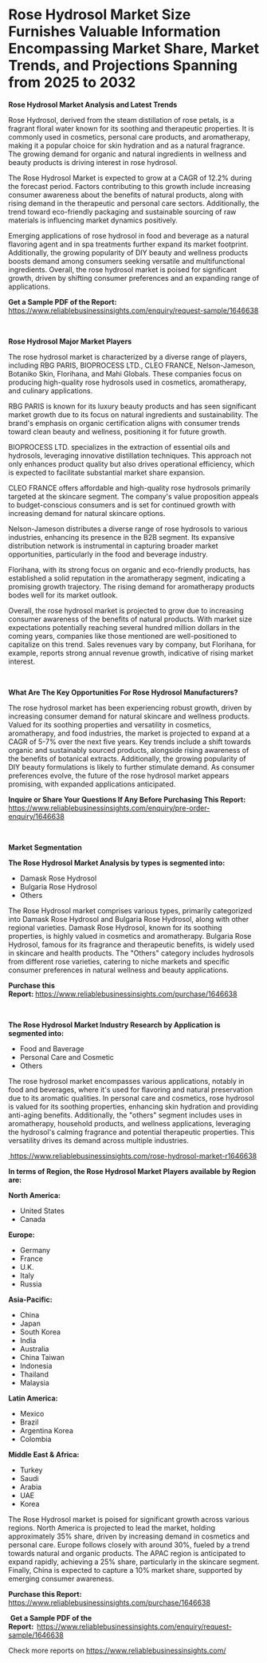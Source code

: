 <p><h1>Rose Hydrosol Market Size Furnishes Valuable Information Encompassing Market Share, Market Trends, and Projections Spanning from 2025 to 2032</h1></p><p><strong>Rose Hydrosol Market Analysis and Latest Trends</strong></p>
<p><p>Rose Hydrosol, derived from the steam distillation of rose petals, is a fragrant floral water known for its soothing and therapeutic properties. It is commonly used in cosmetics, personal care products, and aromatherapy, making it a popular choice for skin hydration and as a natural fragrance. The growing demand for organic and natural ingredients in wellness and beauty products is driving interest in rose hydrosol.</p><p>The Rose Hydrosol Market is expected to grow at a CAGR of 12.2% during the forecast period. Factors contributing to this growth include increasing consumer awareness about the benefits of natural products, along with rising demand in the therapeutic and personal care sectors. Additionally, the trend toward eco-friendly packaging and sustainable sourcing of raw materials is influencing market dynamics positively.</p><p>Emerging applications of rose hydrosol in food and beverage as a natural flavoring agent and in spa treatments further expand its market footprint. Additionally, the growing popularity of DIY beauty and wellness products boosts demand among consumers seeking versatile and multifunctional ingredients. Overall, the rose hydrosol market is poised for significant growth, driven by shifting consumer preferences and an expanding range of applications.</p></p>
<p><strong>Get a Sample PDF of the Report:&nbsp;</strong> <a href="https://www.reliablebusinessinsights.com/enquiry/request-sample/1646638?utm_campaign=1950&utm_medium=2&utm_source=Github&utm_content=ia&utm_term=31012025&utm_id=rose-hydrosol">https://www.reliablebusinessinsights.com/enquiry/request-sample/1646638</a></p>
<p>&nbsp;</p>
<p><strong>Rose Hydrosol Major Market Players</strong></p>
<p><p>The rose hydrosol market is characterized by a diverse range of players, including RBG PARIS, BIOPROCESS LTD., CLEO FRANCE, Nelson-Jameson, Botaniko Skin, Florihana, and Mahi Globals. These companies focus on producing high-quality rose hydrosols used in cosmetics, aromatherapy, and culinary applications.</p><p>RBG PARIS is known for its luxury beauty products and has seen significant market growth due to its focus on natural ingredients and sustainability. The brand's emphasis on organic certification aligns with consumer trends toward clean beauty and wellness, positioning it for future growth.</p><p>BIOPROCESS LTD. specializes in the extraction of essential oils and hydrosols, leveraging innovative distillation techniques. This approach not only enhances product quality but also drives operational efficiency, which is expected to facilitate substantial market share expansion.</p><p>CLEO FRANCE offers affordable and high-quality rose hydrosols primarily targeted at the skincare segment. The company's value proposition appeals to budget-conscious consumers and is set for continued growth with increasing demand for natural skincare options.</p><p>Nelson-Jameson distributes a diverse range of rose hydrosols to various industries, enhancing its presence in the B2B segment. Its expansive distribution network is instrumental in capturing broader market opportunities, particularly in the food and beverage industry.</p><p>Florihana, with its strong focus on organic and eco-friendly products, has established a solid reputation in the aromatherapy segment, indicating a promising growth trajectory. The rising demand for aromatherapy products bodes well for its market outlook.</p><p>Overall, the rose hydrosol market is projected to grow due to increasing consumer awareness of the benefits of natural products. With market size expectations potentially reaching several hundred million dollars in the coming years, companies like those mentioned are well-positioned to capitalize on this trend. Sales revenues vary by company, but Florihana, for example, reports strong annual revenue growth, indicative of rising market interest.</p></p>
<p>&nbsp;</p>
<p><strong>What Are The Key Opportunities For Rose Hydrosol Manufacturers?</strong></p>
<p><p>The rose hydrosol market has been experiencing robust growth, driven by increasing consumer demand for natural skincare and wellness products. Valued for its soothing properties and versatility in cosmetics, aromatherapy, and food industries, the market is projected to expand at a CAGR of 5-7% over the next five years. Key trends include a shift towards organic and sustainably sourced products, alongside rising awareness of the benefits of botanical extracts. Additionally, the growing popularity of DIY beauty formulations is likely to further stimulate demand. As consumer preferences evolve, the future of the rose hydrosol market appears promising, with expanded applications anticipated.</p></p>
<p><strong>Inquire or Share Your Questions If Any Before Purchasing This Report:</strong> <a href="https://www.reliablebusinessinsights.com/enquiry/pre-order-enquiry/1646638?utm_campaign=1950&utm_medium=2&utm_source=Github&utm_content=ia&utm_term=31012025&utm_id=rose-hydrosol">https://www.reliablebusinessinsights.com/enquiry/pre-order-enquiry/1646638</a></p>
<p>&nbsp;</p>
<p><strong>Market Segmentation</strong></p>
<p><strong>The Rose Hydrosol Market Analysis by types is segmented into:</strong></p>
<p><ul><li>Damask Rose Hydrosol</li><li>Bulgaria Rose Hydrosol</li><li>Others</li></ul></p>
<p><p>The Rose Hydrosol market comprises various types, primarily categorized into Damask Rose Hydrosol and Bulgaria Rose Hydrosol, along with other regional varieties. Damask Rose Hydrosol, known for its soothing properties, is highly valued in cosmetics and aromatherapy. Bulgaria Rose Hydrosol, famous for its fragrance and therapeutic benefits, is widely used in skincare and health products. The "Others" category includes hydrosols from different rose varieties, catering to niche markets and specific consumer preferences in natural wellness and beauty applications.</p></p>
<p><strong>Purchase this Report:&nbsp;</strong><a href="https://www.reliablebusinessinsights.com/purchase/1646638?utm_campaign=1950&utm_medium=2&utm_source=Github&utm_content=ia&utm_term=31012025&utm_id=rose-hydrosol">https://www.reliablebusinessinsights.com/purchase/1646638</a></p>
<p>&nbsp;</p>
<p><strong>The Rose Hydrosol Market Industry Research by Application is segmented into:</strong></p>
<p><ul><li>Food and Baverage</li><li>Personal Care and Cosmetic</li><li>Others</li></ul></p>
<p><p>The rose hydrosol market encompasses various applications, notably in food and beverages, where it's used for flavoring and natural preservation due to its aromatic qualities. In personal care and cosmetics, rose hydrosol is valued for its soothing properties, enhancing skin hydration and providing anti-aging benefits. Additionally, the "others" segment includes uses in aromatherapy, household products, and wellness applications, leveraging the hydrosol's calming fragrance and potential therapeutic properties. This versatility drives its demand across multiple industries.</p></p>
<p><a href="https://www.reliablebusinessinsights.com/rose-hydrosol-market-r1646638?utm_campaign=1950&utm_medium=2&utm_source=Github&utm_content=ia&utm_term=31012025&utm_id=rose-hydrosol">&nbsp;https://www.reliablebusinessinsights.com/rose-hydrosol-market-r1646638</a></p>
<p><strong>In terms of Region, the Rose Hydrosol Market Players available by Region are:</strong></p>
<p>
    <p> <strong> North America: </strong>
        <ul>
            <li>United States</li>
            <li>Canada</li>
        </ul>
        </p> 
    <p> <strong> Europe: </strong>
        <ul>
            <li>Germany</li>
            <li>France</li>
            <li>U.K.</li>
            <li>Italy</li>
            <li>Russia</li>
        </ul>
        </p> 
    <p> <strong> Asia-Pacific: </strong>
        <ul>
            <li>China</li>
            <li>Japan</li>
            <li>South Korea</li>
            <li>India</li>
            <li>Australia</li>
            <li>China Taiwan</li>
            <li>Indonesia</li>
            <li>Thailand</li>
            <li>Malaysia</li>
        </ul>
        </p> 
    <p> <strong> Latin America: </strong>
        <ul>
            <li>Mexico</li>
            <li>Brazil</li>
            <li>Argentina Korea</li>
            <li>Colombia</li>
        </ul>
        </p> 
    <p> <strong> Middle East & Africa: </strong>
        <ul>
            <li>Turkey</li>
            <li>Saudi</li>
            <li>Arabia</li>
            <li>UAE</li>
            <li>Korea</li>
        </ul>
    </p>
    </p>
<p><p>The Rose Hydrosol market is poised for significant growth across various regions. North America is projected to lead the market, holding approximately 35% share, driven by increasing demand in cosmetics and personal care. Europe follows closely with around 30%, fueled by a trend towards natural and organic products. The APAC region is anticipated to expand rapidly, achieving a 25% share, particularly in the skincare segment. Finally, China is expected to capture a 10% market share, supported by emerging consumer awareness.</p></p>
<p><strong>Purchase this Report: </strong><a href="https://www.reliablebusinessinsights.com/purchase/1646638?utm_campaign=1950&utm_medium=2&utm_source=Github&utm_content=ia&utm_term=31012025&utm_id=rose-hydrosol">https://www.reliablebusinessinsights.com/purchase/1646638</a></p>
<p>&nbsp;<strong>Get a Sample PDF of the Report:&nbsp;&nbsp;</strong><a href="https://www.reliablebusinessinsights.com/enquiry/request-sample/1646638?utm_campaign=1950&utm_medium=2&utm_source=Github&utm_content=ia&utm_term=31012025&utm_id=rose-hydrosol">https://www.reliablebusinessinsights.com/enquiry/request-sample/1646638</a></p>
<p><strong></strong></p>
<p>Check more reports on <a href="https://www.reliablebusinessinsights.com/?utm_campaign=1950&utm_medium=2&utm_source=Github&utm_content=ia&utm_term=31012025&utm_id=rose-hydrosol">https://www.reliablebusinessinsights.com/</a></p>